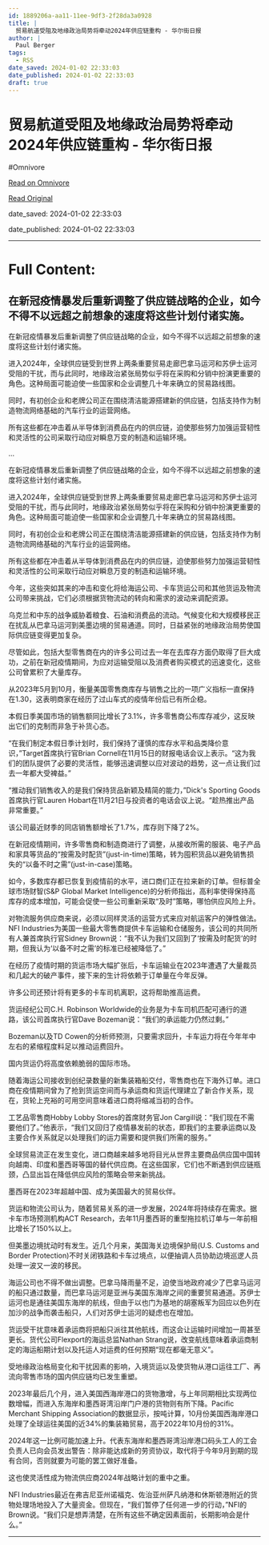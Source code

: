 ```yaml
---
id: 1889206a-aa11-11ee-9df3-2f28da3a0928
title: |
  贸易航道受阻及地缘政治局势将牵动2024年供应链重构 - 华尔街日报
author: |
  Paul Berger
tags:
  - RSS
date_saved: 2024-01-02 22:33:03
date_published: 2024-01-02 22:33:03
draft: true
---
```


# 贸易航道受阻及地缘政治局势将牵动2024年供应链重构 - 华尔街日报
#Omnivore

[Read on Omnivore](https://omnivore.app/me/2024-18cce69cd45)

[Read Original](https://cn.wsj.com/amp/articles/%E8%B4%B8%E6%98%93%E8%88%AA%E9%81%93%E5%8F%97%E9%98%BB%E5%8F%8A%E5%9C%B0%E7%BC%98%E6%94%BF%E6%B2%BB%E5%B1%80%E5%8A%BF%E5%B0%86%E7%89%B5%E5%8A%A82024%E5%B9%B4%E4%BE%9B%E5%BA%94%E9%93%BE%E9%87%8D%E6%9E%84-3e734e8c)

date_saved: 2024-01-02 22:33:03

date_published: 2024-01-02 22:33:03

--- 

# Full Content: 

## 在新冠疫情暴发后重新调整了供应链战略的企业，如今不得不以远超之前想象的速度将这些计划付诸实施。

在新冠疫情暴发后重新调整了供应链战略的企业，如今不得不以远超之前想象的速度将这些计划付诸实施。

进入2024年，全球供应链受到世界上两条重要贸易走廊巴拿马运河和苏伊士运河受阻的干扰，而与此同时，地缘政治紧张局势似乎将在采购和分销中扮演更重要的角色。这种局面可能迫使一些国家和企业调整几十年来确立的贸易路线图。

同时，有初创企业和老牌公司正在围绕清洁能源搭建新的供应链，包括支持作为制造物流网络基础的汽车行业的运营网络。

所有这些都在冲击着从半导体到消费品在内的供应链，迫使那些努力加强运营韧性和灵活性的公司采取行动应对瞬息万变的制造和运输环境。

...

在新冠疫情暴发后重新调整了供应链战略的企业，如今不得不以远超之前想象的速度将这些计划付诸实施。

进入2024年，全球供应链受到世界上两条重要贸易走廊巴拿马运河和苏伊士运河受阻的干扰，而与此同时，地缘政治紧张局势似乎将在采购和分销中扮演更重要的角色。这种局面可能迫使一些国家和企业调整几十年来确立的贸易路线图。

同时，有初创企业和老牌公司正在围绕清洁能源搭建新的供应链，包括支持作为制造物流网络基础的汽车行业的运营网络。

所有这些都在冲击着从半导体到消费品在内的供应链，迫使那些努力加强运营韧性和灵活性的公司采取行动应对瞬息万变的制造和运输环境。

今年，这些突如其来的冲击和变化将给海运公司、卡车货运公司和其他货运及物流公司带来挑战，它们必须根据货物流动的转向和需求的波动来调配资源。

乌克兰和中东的战争威胁着粮食、石油和消费品的流动。气候变化和大规模移民正在扰乱从巴拿马运河到美墨边境的贸易通道。同时，日益紧张的地缘政治局势使国际供应链变得更加复杂。

尽管如此，包括大型零售商在内的许多公司过去一年在去库存方面仍取得了巨大成功，之前在新冠疫情期间，为应对运输受阻以及消费者购买模式的迅速变化，这些公司曾累积了大量库存。

从2023年5月到10月，衡量美国零售商库存与销售之比的一项广义指标一直保持在1.30，这表明商家在经历了过山车式的疫情年份后已有所企稳。

本假日季美国市场的销售额同比增长了3.1%，许多零售商公布库存减少，这反映出它们的克制而非急于补货心态。

“在我们制定本假日季计划时，我们保持了谨慎的库存水平和品类降价意识，”Target首席执行官Brian Cornell在11月15日的财报电话会议上表示。“这为我们的团队提供了必要的灵活性，能够迅速调整以应对波动的趋势，这一点让我们过去一年都大受裨益。”

“推动我们销售收入的是我们保持货品新颖及精简的能力，”Dick's Sporting Goods首席执行官Lauren Hobart在11月21日与投资者的电话会议上说。“趁热推出产品非常重要。”

该公司最近财季的同店销售额增长了1.7%，库存则下降了2%。

在新冠疫情期间，许多零售商和制造商进行了调整，从接收所需的服装、电子产品和家具等货品的“按需及时配货”(just-in-time)策略，转为囤积货品以避免销售损失的“以备不时之需”(just-in-case)策略。

如今，多数库存都已恢复到疫情前的水平，进口商们正在拉来新的订单。但标普全球市场财智(S&P Global Market Intelligence)的分析师指出，高利率使得保持高库存的成本增加，可能会促使一些公司重新采取“及时”策略，哪怕供应风险上升。

对物流服务供应商来说，必须以同样灵活的运营方式来应对航运客户的弹性做法。NFI Industries为美国一些最大零售商提供卡车运输和仓储服务，该公司的共同所有人兼首席执行官Sidney Brown说：“我不认为我们又回到了‘按需及时配货’的时期，但我认为‘以备不时之需’的标准已经被降低了。”

在经历了疫情时期的货运市场大幅扩张后，卡车运输业在2023年遭遇了大量裁员和几起大的破产事件，接下来的生计将依赖于订单量在今年反弹。

许多公司还预计将有更多的卡车司机离职，这将帮助推高运费。

货运经纪公司C.H. Robinson Worldwide的业务是为卡车司机匹配可通行的道路，该公司首席执行官Dave Bozeman说：“我们的承运能力仍然过剩。”

Bozeman以及TD Cowen的分析师预测，只要需求回升，卡车运力将在今年年中左右的紧缩程度料足以推动运费回升。

国内货运仍将高度依赖脆弱的国际市场。

随着海运公司接收到创纪录数量的新集装箱船交付，零售商也在下海外订单。进口商在疫情期间曾为了抢到货运空间而与承运商和货运代理建立了新合作关系，现在，货轮上充裕的可用空间意味着进口商将缩减当初的合作。

工艺品零售商Hobby Lobby Stores的首席财务官Jon Cargill说：“我们现在不需要他们了。”他表示，“我们又回归了疫情暴发前的状态，即我们的主要承运商以及主要合作关系就足以处理我们的运力需要和提供我们所需的服务。”

全球贸易流正在发生变化，进口商越来越多地将目光从世界主要商品供应国中国转向越南、印度和墨西哥等国的替代供应商。在这些国家，它们也不断遇到供应链瓶颈，凸显出旨在降低供应风险的策略会带来新挑战。

墨西哥在2023年超越中国、成为美国最大的贸易伙伴。

货运和物流公司认为，随着贸易关系的进一步发展，2024年将持续存在需求。据卡车市场预测机构ACT Research，去年11月墨西哥的重型拖拉机订单与一年前相比增长了150%以上。

但美墨边境扰动时有发生。近几个月来，美国海关边境保护局(U.S. Customs and Border Protection)不时关闭铁路和卡车过境点，以便抽调人员协助边境巡逻人员处理一波又一波的移民。

海运公司也不得不做出调整。巴拿马降雨量不足，迫使当地政府减少了巴拿马运河的船只通过数量，而巴拿马运河是亚洲与美国东海岸之间的重要贸易通道。苏伊士运河也是通往美国东海岸的航线，但由于以也门为基地的胡塞叛军为回应以色列在加沙的战争而袭击船只，人们对苏伊士运河的疑虑也在增加。

货运受干扰意味着承运商将把船只派往其他航线，而这会让运输时间增加一周甚至更长。货代公司Flexport的海运总监Nathan Strang说，改变航线意味着承运商制定的海运船期计划以及托运人对运费的任何预期“现在都毫无意义”。

受地缘政治格局变化和干扰因素的影响，入境货运以及使货物从港口运往工厂、再流向零售市场的国内供应链均已发生重塑。

2023年最后几个月，进入美国西海岸港口的货物激增，与上年同期相比实现两位数增幅，而进入东海岸和墨西哥湾沿岸门户港的货物则有所下降。Pacific Merchant Shipping Association的数据显示，按吨计算，10月份美国西海岸港口处理了全球运往美国的近34%的集装箱贸易，高于2022年10月份的31%。

2024年这一比例可能加速上升。代表东海岸和墨西哥湾沿岸港口码头工人的工会负责人已向会员发出警告：除非能达成新的劳资协议，取代将于今年9月到期的现有合同，否则就要为可能的罢工做好准备。

这也使灵活性成为物流供应商2024年战略计划的重中之重。

NFI Industries最近在弗吉尼亚州诺福克、佐治亚州萨凡纳港和休斯顿港附近的货物处理场地投入了大量资金。但现在，“我们暂停了任何进一步的行动，”NFI的Brown说。“我们只是想弄清楚，在所有这些不确定因素面前，长期影响会是什么。”

---

